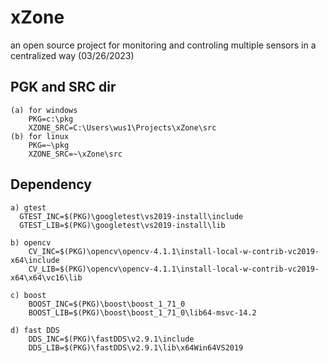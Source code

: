 # xZone 
an open source project for monitoring and controling multiple sensors in a centralized way
(03/26/2023)

## PGK and SRC dir
	(a) for windows
		PKG=c:\pkg
		XZONE_SRC=C:\Users\wus1\Projects\xZone\src
	(b) for linux
		PKG=~\pkg
		XZONE_SRC=~\xZone\src
	
## Dependency
    a) gtest
      GTEST_INC=$(PKG)\googletest\vs2019-install\include
	  GTEST_LIB=$(PKG)\googletest\vs2019-install\lib
	  
    b) opencv
		CV_INC=$(PKG)\opencv\opencv-4.1.1\install-local-w-contrib-vc2019-x64\include
		CV_LIB=$(PKG)\opencv\opencv-4.1.1\install-local-w-contrib-vc2019-x64\x64\vc16\lib
	
	c) boost
		BOOST_INC=$(PKG)\boost\boost_1_71_0
		BOOST_LIB=$(PKG)\boost\boost_1_71_0\lib64-msvc-14.2
		
	d) fast DDS
		DDS_INC=$(PKG)\fastDDS\v2.9.1\include
		DDS_LIB=$(PKG)\fastDDS\v2.9.1\lib\x64Win64VS2019
	
